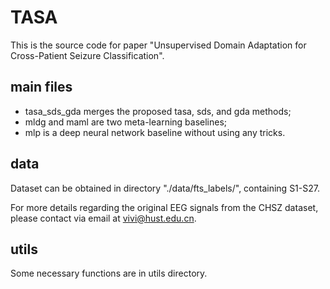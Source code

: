 # TASA
This is the source code for paper "Unsupervised Domain Adaptation for Cross-Patient Seizure Classification".

## main files
- tasa_sds_gda merges the proposed tasa, sds, and gda methods;
- mldg and maml are two meta-learning baselines;
- mlp is a deep neural network baseline without using any tricks.
## data
Dataset can be obtained in directory "./data/fts_labels/", containing S1-S27.

For more details regarding the original EEG signals from the CHSZ dataset, please contact via email at vivi@hust.edu.cn.
## utils
Some necessary functions are in utils directory.
